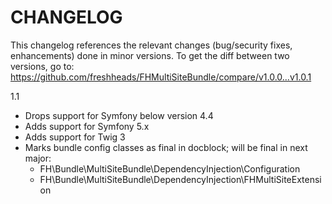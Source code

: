 CHANGELOG
=========

This changelog references the relevant changes (bug/security fixes, enhancements) done in minor versions.
To get the diff between two versions, go to: https://github.com/freshheads/FHMultiSiteBundle/compare/v1.0.0...v1.0.1

1.1

* Drops support for Symfony below version 4.4
* Adds support for Symfony 5.x
* Adds support for Twig 3
* Marks bundle config classes as final in docblock; will be final in next major:
    * FH\Bundle\MultiSiteBundle\DependencyInjection\Configuration
    * FH\Bundle\MultiSiteBundle\DependencyInjection\FHMultiSiteExtension
